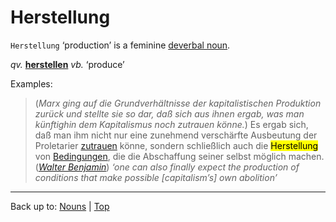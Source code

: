 # Herstellung

`Herstellung` ‘production’ is a feminine [deverbal noun](../../deverbalNouns.md).

*qv.* **[herstellen](../../../verbs/h/he/herstellen.md)** *vb.* ‘produce’

Examples:

> (*Marx ging auf die Grundverhältnisse der kapitalistischen Produktion zurück und stellte sie so dar, daß sich aus ihnen ergab, was man künftighin dem Kapitalismus noch zutrauen könne.*) Es ergab sich, daß man ihm nicht nur eine zunehmend verschärfte Ausbeutung der Proletarier [zutrauen](../../../verbs/z/zu/zutrauen.md) könne, sondern schließlich auch die <mark>Herstellung</mark> von [Bedingungen](../../b/be/Bedingung.md), die die Abschaffung seiner selbst möglich machen. (*[Walter Benjamin](../../../texts/WalterBenjamin/DasKunstWerk.md)*) *‘one can also finally expect the production of conditions that make possible \[capitalism’s\] own abolition’*

----

Back up to: [Nouns](../../index.md) | [Top](../../../index.md)

